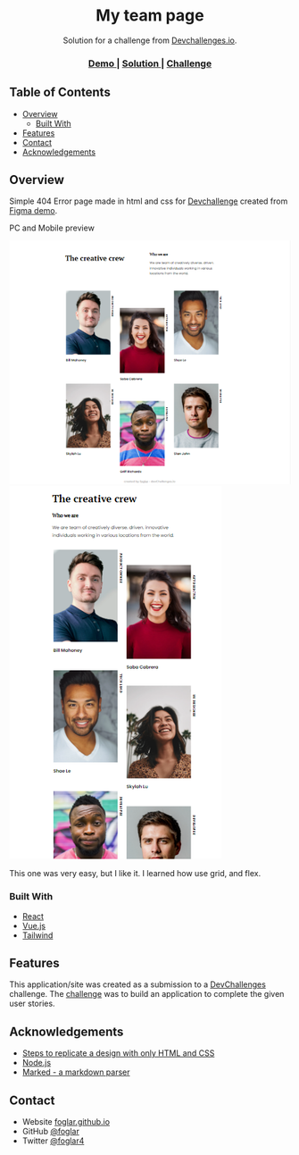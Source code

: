 <!-- Please update value in the {}  -->

<h1 align="center">My team page</h1>

<div align="center">
   Solution for a challenge from  <a href="http://devchallenges.io" target="_blank">Devchallenges.io</a>.
</div>

<div align="center">
  <h3>
    <a href="https://www.figma.com/file/F8d1qJsorEdY47N74HLxQ4/team-page-challenge">
      Demo
    </a>
    <span> | </span>
    <a href="https://foglar.github.io/my-team-page-devchallenge/">
      Solution
    </a>
    <span> | </span>
    <a href="https://devchallenges.io/challenges/hhmesazsqgKXrTkYkt0U">
      Challenge
    </a>
  </h3>
</div>

<!-- TABLE OF CONTENTS -->

## Table of Contents

- [Overview](#overview)
  - [Built With](#built-with)
- [Features](#features)
- [Contact](#contact)
- [Acknowledgements](#acknowledgements)

<!-- OVERVIEW -->

## Overview

Simple 404 Error page made in html and css for [Devchallenge](https://devchallenges.io/challenges/wBunSb7FPrIepJZAg0sY) created from [Figma demo](https://www.figma.com/file/QeKWLNhB13zDjJzqR22TKE).

PC and Mobile preview

![PC-view](pc-view.PNG)
![mobile-view](mobile-view.PNG)

This one was very easy, but I like it. I learned how use grid, and flex.

### Built With

<!-- This section should list any major frameworks that you built your project using. Here are a few examples.-->

- [React](https://reactjs.org/)
- [Vue.js](https://vuejs.org/)
- [Tailwind](https://tailwindcss.com/)

## Features

<!-- List the features of your application or follow the template. Don't share the figma file here :) -->

This application/site was created as a submission to a [DevChallenges](https://devchallenges.io/challenges) challenge. The [challenge](https://devchallenges.io/challenges/hhmesazsqgKXrTkYkt0U) was to build an application to complete the given user stories.


## Acknowledgements

<!-- This section should list any articles or add-ons/plugins that helps you to complete the project. This is optional but it will help you in the future. For exmpale -->

- [Steps to replicate a design with only HTML and CSS](https://devchallenges-blogs.web.app/how-to-replicate-design/)
- [Node.js](https://nodejs.org/)
- [Marked - a markdown parser](https://github.com/chjj/marked)

## Contact

- Website [foglar.github.io](https://foglar.github.io})
- GitHub [@foglar](https://github.com/foglar)
- Twitter [@foglar4](https://twitter.com/foglar4})
